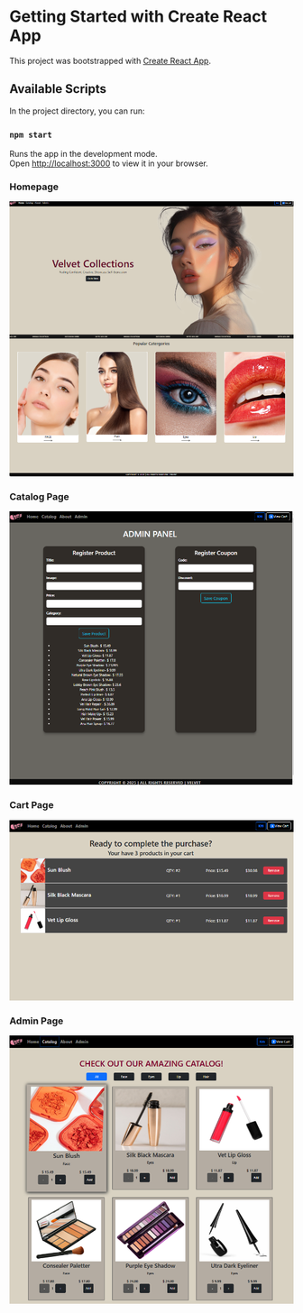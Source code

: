 # Getting Started with Create React App

This project was bootstrapped with [Create React App](https://github.com/facebook/create-react-app).

## Available Scripts

In the project directory, you can run:

### `npm start`

Runs the app in the development mode.\
Open [http://localhost:3000](http://localhost:3000) to view it in your browser.


### Homepage
![Alt text](/Screenshot_home.png)

### Catalog Page
![Alt text](/Screenshot_admin.png)

### Cart Page
![Alt text](/Screenshot_cart.png)

### Admin Page
![Alt text](/Catalog_Page.png)


